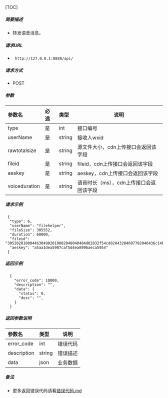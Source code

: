 

[TOC]
    
##### 简要描述

- 转发语音消息。

##### 请求URL
- ` http://127.0.0.1:8888/api/`
  
##### 请求方式
- POST 

##### 参数

| 参数名           | 必选 | 类型     | 说明                     |
|:--------------|:---|:-------|------------------------|
| type          | 是  | int    | 接口编号                   |
| userName      | 是  | string | 接收人wxid                |
| rawtotalsize  | 是  | string | 源文件大小，cdn上传接口会返回该字段    |
| fileid        | 是  | string | fileid，cdn上传接口会返回该字段   |
| aeskey        | 是  | string | aeskey，cdn上传接口会返回该字段   |
| voiceduration | 是  | string | 语音时长（ms），cdn上传接口会返回该字段 |

##### 请求示例

```
 {
  "type": 6,
  "userName": "filehelper",
  "fileSize": 305552,
  "duration": 60000,
  "fileid": "3052020100044b304902010002048040484d02032f54cd02043204607702046436c14b042432666338643862662d626662322d343839622d626135652d61643135626138336162386502040114000f020100040079620db5",
  "aeskey": "a5aa1dea5907caf5d4ea8996aeca5954"
 } 
```

##### 返回示例 

``` 
  {
    "error_code": 10000,
    "description": "",
    "data": {
      "status": 0,
      "desc": "",
    }
  }
```

##### 返回参数说明 

|参数名|类型|说明|
|:-----  |:-----|-----                           |
|error_code |int   |错误代码  |
|description|string|错误描述|
|data|json|业务数据|

##### 备注 

- 更多返回错误代码请看[错误代码.md](../错误代码.md)






